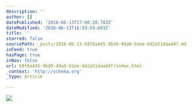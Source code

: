 ```yaml
---
description: ''
author: []
datePublished: '2016-06-13T17:00:20.783Z'
dateModified: '2016-06-13T16:59:59.603Z'
title: ''
starred: false
sourcePath: _posts/2016-06-13-69f8a445-9bd9-49a0-91ee-6d2a51daad4f.md
inFeed: true
hasPage: true
inNav: false
url: 69f8a445-9bd9-49a0-91ee-6d2a51daad4f/index.html
_context: 'http://schema.org'
_type: Article

---
```

![](https://the-grid-user-content.s3-us-west-2.amazonaws.com/7d0d2fba-0486-442b-a412-6c0bd7e7b6a5.jpg)